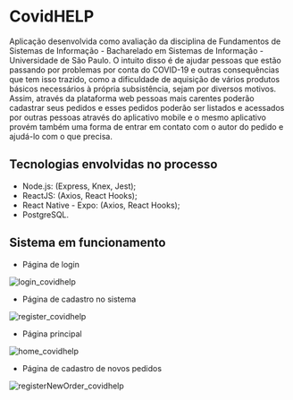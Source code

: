 # CovidHELP

Aplicação desenvolvida como avaliação da disciplina de Fundamentos de Sistemas de Informação - Bacharelado em Sistemas de Informação - Universidade de São Paulo. O intuito disso é de ajudar pessoas que estão passando por problemas por conta do COVID-19 e outras consequências que tem isso trazido, como a dificuldade de aquisição de vários produtos básicos necessários à própria subsistência, sejam por diversos motivos. Assim, através da plataforma web pessoas mais carentes poderão cadastrar seus pedidos e esses pedidos poderão ser listados e acessados por outras pessoas através do aplicativo mobile e o mesmo aplicativo provém também uma forma de entrar em contato com o autor do pedido e ajudá-lo com o que precisa.

## Tecnologias envolvidas no processo
- Node.js: (Express, Knex, Jest);
- ReactJS: (Axios, React Hooks);
- React Native - Expo: (Axios, React Hooks);
- PostgreSQL.

## Sistema em funcionamento

- Página de login

![login_covidhelp](https://user-images.githubusercontent.com/49095811/86541674-0b9f5100-bee5-11ea-944e-16700e44df03.png)


- Página de cadastro no sistema

![register_covidhelp](https://user-images.githubusercontent.com/49095811/86541675-0c37e780-bee5-11ea-9c63-af1906be736d.png)


- Página principal

![home_covidhelp](https://user-images.githubusercontent.com/49095811/86541673-0a6e2400-bee5-11ea-9d8a-20f574193053.png)


- Página de cadastro de novos pedidos

![registerNewOrder_covidhelp](https://user-images.githubusercontent.com/49095811/86541676-0cd07e00-bee5-11ea-95bf-435c2a8c67ec.png)
